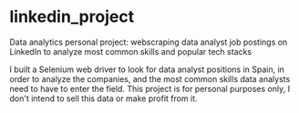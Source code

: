 # linkedin_project
Data analytics personal project: webscraping data analyst job postings on LinkedIn to analyze most common skills and popular tech stacks

I built a Selenium web driver to look for data analyst positions in Spain, in order to analyze the companies, and the most common skills data analysts need to have to enter the field. This project is for personal purposes only, I don't intend to sell this data or make profit from it.